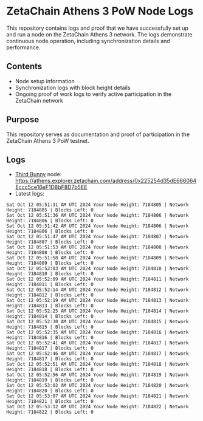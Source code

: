 # ZetaChain Athens 3 PoW Node Logs
This repository contains logs and proof that we have successfully set up and run a node on the ZetaChain Athens 3 network. The logs demonstrate continuous node operation, including synchronization details and performance.

## Contents
- Node setup information
- Synchronization logs with block height details
- Ongoing proof of work logs to verify active participation in the ZetaChain network

## Purpose
This repository serves as documentation and proof of participation in the ZetaChain Athens 3 PoW testnet.

## Logs

- [Third Bunny](https://thirdbunny.xyz/) node: https://athens.explorer.zetachain.com/address/0x225254d35dE666064Eccc5ce16eF1D8bF8D7b5EE
- Latest logs:
```
Sat Oct 12 05:51:31 AM UTC 2024 Your Node Height: 7184805 | Network Height: 7184805 | Blocks Left: 0
Sat Oct 12 05:51:36 AM UTC 2024 Your Node Height: 7184806 | Network Height: 7184806 | Blocks Left: 0
Sat Oct 12 05:51:42 AM UTC 2024 Your Node Height: 7184806 | Network Height: 7184806 | Blocks Left: 0
Sat Oct 12 05:51:47 AM UTC 2024 Your Node Height: 7184807 | Network Height: 7184807 | Blocks Left: 0
Sat Oct 12 05:51:53 AM UTC 2024 Your Node Height: 7184808 | Network Height: 7184808 | Blocks Left: 0
Sat Oct 12 05:51:58 AM UTC 2024 Your Node Height: 7184809 | Network Height: 7184809 | Blocks Left: 0
Sat Oct 12 05:52:03 AM UTC 2024 Your Node Height: 7184810 | Network Height: 7184810 | Blocks Left: 0
Sat Oct 12 05:52:09 AM UTC 2024 Your Node Height: 7184811 | Network Height: 7184811 | Blocks Left: 0
Sat Oct 12 05:52:14 AM UTC 2024 Your Node Height: 7184812 | Network Height: 7184812 | Blocks Left: 0
Sat Oct 12 05:52:19 AM UTC 2024 Your Node Height: 7184813 | Network Height: 7184813 | Blocks Left: 0
Sat Oct 12 05:52:25 AM UTC 2024 Your Node Height: 7184814 | Network Height: 7184814 | Blocks Left: 0
Sat Oct 12 05:52:30 AM UTC 2024 Your Node Height: 7184815 | Network Height: 7184815 | Blocks Left: 0
Sat Oct 12 05:52:35 AM UTC 2024 Your Node Height: 7184816 | Network Height: 7184816 | Blocks Left: 0
Sat Oct 12 05:52:41 AM UTC 2024 Your Node Height: 7184817 | Network Height: 7184817 | Blocks Left: 0
Sat Oct 12 05:52:46 AM UTC 2024 Your Node Height: 7184817 | Network Height: 7184817 | Blocks Left: 0
Sat Oct 12 05:52:51 AM UTC 2024 Your Node Height: 7184818 | Network Height: 7184818 | Blocks Left: 0
Sat Oct 12 05:52:56 AM UTC 2024 Your Node Height: 7184819 | Network Height: 7184819 | Blocks Left: 0
Sat Oct 12 05:53:02 AM UTC 2024 Your Node Height: 7184820 | Network Height: 7184820 | Blocks Left: 0
Sat Oct 12 05:53:07 AM UTC 2024 Your Node Height: 7184821 | Network Height: 7184821 | Blocks Left: 0
Sat Oct 12 05:53:12 AM UTC 2024 Your Node Height: 7184822 | Network Height: 7184822 | Blocks Left: 0
```
